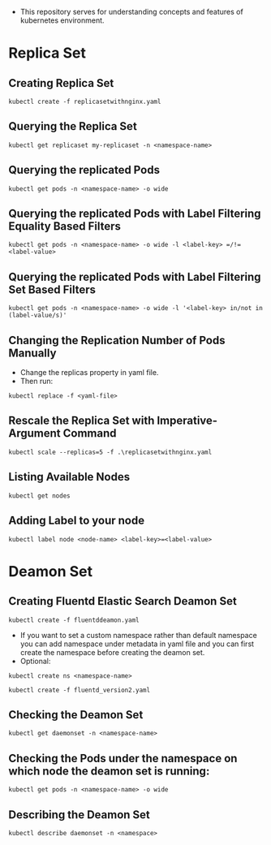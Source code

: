 - This repository serves for understanding concepts and features of kubernetes environment.
# Replica Set
## Creating Replica Set
```
kubectl create -f replicasetwithnginx.yaml
```
## Querying the Replica Set
```
kubectl get replicaset my-replicaset -n <namespace-name>
```
## Querying the replicated Pods
```
kubectl get pods -n <namespace-name> -o wide
```
## Querying the replicated Pods with Label Filtering Equality Based Filters
```
kubectl get pods -n <namespace-name> -o wide -l <label-key> =/!= <label-value>
```
## Querying the replicated Pods with Label Filtering Set Based Filters
```
kubectl get pods -n <namespace-name> -o wide -l '<label-key> in/not in (label-value/s)'
```
## Changing the Replication Number of Pods Manually
- Change the replicas property in yaml file.
- Then run:
```
kubectl replace -f <yaml-file>
```
## Rescale the Replica Set with Imperative-Argument Command
```
kubectl scale --replicas=5 -f .\replicasetwithnginx.yaml
```
## Listing Available Nodes
```
kubectl get nodes
```
## Adding Label to your node
```
kubectl label node <node-name> <label-key>=<label-value>
```

# Deamon Set
## Creating Fluentd Elastic Search Deamon Set
```
kubectl create -f fluentddeamon.yaml
```
- If you want to set a custom namespace rather than default namespace you can add namespace under metadata in yaml file and you can first create the namespace before creating the deamon set.
- Optional:
```
kubectl create ns <namespace-name>
```
```
kubectl create -f fluentd_version2.yaml
```
## Checking the Deamon Set
```
kubectl get daemonset -n <namespace-name>
```
## Checking the Pods under the namespace on which node the deamon set is running:
```
kubectl get pods -n <namespace-name> -o wide
```
## Describing the Deamon Set
```
kubectl describe daemonset -n <namespace>
```
